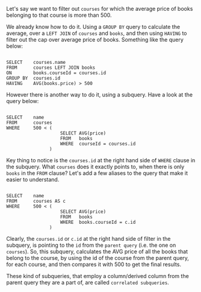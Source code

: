 Let's say we want to filter out `courses` for which the average price of books belonging to that course is more than 500.

We already know how to do it. Using a `GROUP BY` query to calculate the average, over a `LEFT JOIN` of `courses` and `books`, and then using `HAVING` to filter out the cap over average price of books. Something like the query below:

<Editor lang="sql" dbName="students2-v3.db">
<code>
SELECT    courses.name
FROM      courses LEFT JOIN books
ON        books.courseId = courses.id
GROUP BY  courses.id
HAVING    AVG(books.price) > 500
</code>
</Editor>

However there is another way to do it, using a subquery. Have a look at the query below:

<Editor lang="sql" dbName="students2-v3.db">
<code>
SELECT    name
FROM      courses
WHERE     500 < (
                    SELECT AVG(price)
                    FROM   books
                    WHERE  courseId = courses.id
                )
</code>
</Editor>

Key thing to notice is the `courses.id` at the right hand side of `WHERE` clause in the subquery. What `courses` does it exactly points to, when there is only `books` in the `FROM` clause? Let's add a few aliases to the query that make it easier to understand.

<Editor lang="sql" dbName="students2-v3.db">
<code>
SELECT    name
FROM      courses AS c
WHERE     500 < (
                    SELECT AVG(price)
                    FROM   books
                    WHERE  books.courseId = c.id
                )
</code>
</Editor>

Clearly, the `courses.id` or `c.id` at the right hand side of filter in the subquery, is pointing to the `id` from the `parent query` (i.e. the one on `courses`). So, this subquery, calculates the AVG price of all the books that belong to the course, by using the id of the course from the parent query, for each course, and then compares it with 500 to get the final results.

These kind of subqueries, that employ a column/derived column from the parent query they are a part of, are called `correlated subqueries`.

